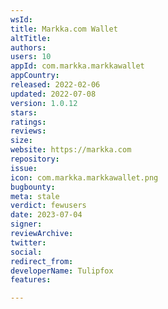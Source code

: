 ```yaml
---
wsId: 
title: Markka.com Wallet
altTitle: 
authors: 
users: 10
appId: com.markka.markkawallet
appCountry: 
released: 2022-02-06
updated: 2022-07-08
version: 1.0.12
stars: 
ratings: 
reviews: 
size: 
website: https://markka.com
repository: 
issue: 
icon: com.markka.markkawallet.png
bugbounty: 
meta: stale
verdict: fewusers
date: 2023-07-04
signer: 
reviewArchive: 
twitter: 
social: 
redirect_from: 
developerName: Tulipfox
features: 

---
```


